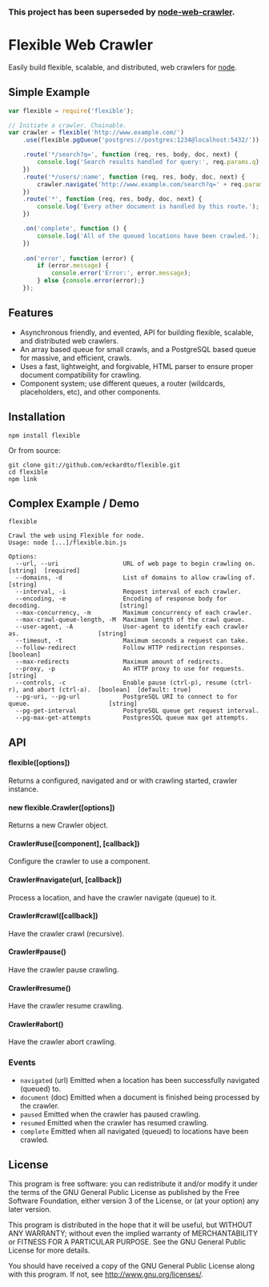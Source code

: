 ### This project has been superseded by [node-web-crawler](https://github.com/eckardto/node-web-crawler).

Flexible Web Crawler
====================

Easily build flexible, scalable, and distributed, web crawlers for [node](http://nodejs.org).

## Simple Example

```javascript
var flexible = require('flexible');

// Initiate a crawler. Chainable.
var crawler = flexible('http://www.example.com/')
    .use(flexible.pgQueue('postgres://postgres:1234@localhost:5432/'))

    .route('*/search?q=', function (req, res, body, doc, next) {
        console.log('Search results handled for query:', req.params.q);
    })
    .route('*/users/:name', function (req, res, body, doc, next) {
        crawler.navigate('http://www.example.com/search?q=' + req.params.name);
    })
    .route('*', function (req, res, body, doc, next) {
        console.log('Every other document is handled by this route.');
    })

    .on('complete', function () {
        console.log('All of the queued locations have been crawled.');
    })
    
    .on('error', function (error) {
        if (error.message) {
            console.error('Error:', error.message);
        } else {console.error(error);}
    });

```
## Features
* Asynchronous friendly, and evented, API for building flexible, scalable, and distributed web crawlers.
* An array based queue for small crawls, and a PostgreSQL based queue for massive, and efficient, crawls.
* Uses a fast, lightweight, and forgivable, HTML parser to ensure proper document compatibility for crawling.
* Component system; use different queues, a router (wildcards, placeholders, etc), and other components.

## Installation

```
npm install flexible
```

Or from source:

```
git clone git://github.com/eckardto/flexible.git 
cd flexible
npm link
```

## Complex Example / Demo

```
flexible 

Crawl the web using Flexible for node.
Usage: node [...]/flexible.bin.js

Options:
  --url, --uri                  URL of web page to begin crawling on.                        [string]  [required]
  --domains, -d                 List of domains to allow crawling of.                        [string]
  --interval, -i                Request interval of each crawler.                          
  --encoding, -e                Encoding of response body for decoding.                      [string]
  --max-concurrency, -m         Maximum concurrency of each crawler.                       
  --max-crawl-queue-length, -M  Maximum length of the crawl queue.                         
  --user-agent, -A              User-agent to identify each crawler as.                      [string]
  --timeout, -t                 Maximum seconds a request can take.                        
  --follow-redirect             Follow HTTP redirection responses.                           [boolean]
  --max-redirects               Maximum amount of redirects.                               
  --proxy, -p                   An HTTP proxy to use for requests.                           [string]
  --controls, -c                Enable pause (ctrl-p), resume (ctrl-r), and abort (ctrl-a).  [boolean]  [default: true]
  --pg-uri, --pg-url            PostgreSQL URI to connect to for queue.                      [string]
  --pg-get-interval             PostgreSQL queue get request interval.                     
  --pg-max-get-attempts         PostgresSQL queue max get attempts.
```

## API

#### flexible([options])
Returns a configured, navigated and or with crawling started, crawler instance.

#### new flexible.Crawler([options])
Returns a new Crawler object.

#### Crawler#use([component], [callback])
Configure the crawler to use a component.

#### Crawler#navigate(url, [callback])
Process a location, and have the crawler navigate (queue) to it.

#### Crawler#crawl([callback])
Have the crawler crawl (recursive).

#### Crawler#pause()
Have the crawler pause crawling.

#### Crawler#resume()
Have the crawler resume crawling.

#### Crawler#abort()
Have the crawler abort crawling.

### Events

* `navigated` (url)
Emitted when a location has been successfully navigated (queued) to.
* `document` (doc)
Emitted when a document is finished being processed by the crawler.
* `paused`
Emitted when the crawler has paused crawling.
* `resumed`
Emitted when the crawler has resumed crawling.
* `complete`
Emitted when all navigated (queued) to locations have been crawled.

## License
This program is free software: you can redistribute it and/or modify
it under the terms of the GNU General Public License as published by
the Free Software Foundation, either version 3 of the License, or
(at your option) any later version.

This program is distributed in the hope that it will be useful,
but WITHOUT ANY WARRANTY; without even the implied warranty of
MERCHANTABILITY or FITNESS FOR A PARTICULAR PURPOSE.  See the
GNU General Public License for more details.

You should have received a copy of the GNU General Public License
along with this program.  If not, see <http://www.gnu.org/licenses/>.
